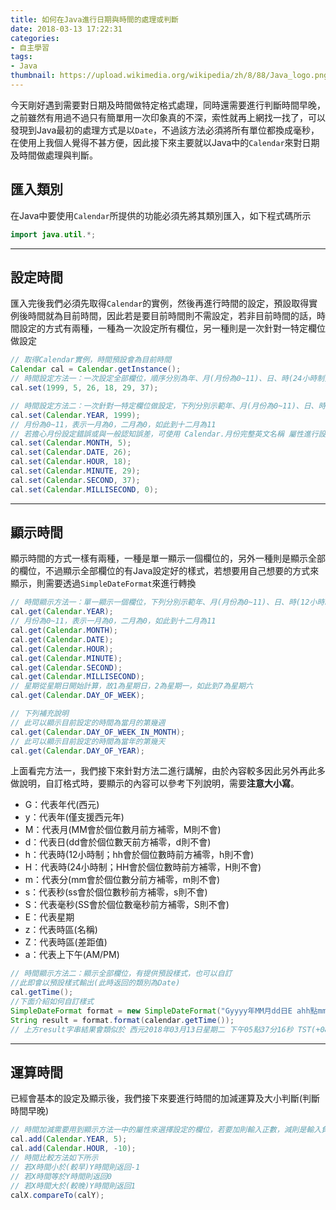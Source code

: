 ```yaml
---
title: 如何在Java進行日期與時間的處理或判斷
date: 2018-03-13 17:22:31
categories:
- 自主學習
tags:
- Java
thumbnail: https://upload.wikimedia.org/wikipedia/zh/8/88/Java_logo.png
---
```


今天剛好遇到需要對日期及時間做特定格式處理，同時還需要進行判斷時間早晚，之前雖然有用過不過只有簡單用一次印象真的不深，索性就再上網找一找了，可以發現到Java最初的處理方式是以`Date`，不過該方法必須將所有單位都換成毫秒，在使用上我個人覺得不甚方便，因此接下來主要就以Java中的`Calendar`來對日期及時間做處理與判斷。

## 匯入類別

在Java中要使用`Calendar`所提供的功能必須先將其類別匯入，如下程式碼所示

```java
import java.util.*;
```

---

## 設定時間

匯入完後我們必須先取得`Calendar`的實例，然後再進行時間的設定，預設取得實例後時間就為目前時間，因此若是要目前時間則不需設定，若非目前時間的話，時間設定的方式有兩種，一種為一次設定所有欄位，另一種則是一次針對一特定欄位做設定

```java
// 取得Calendar實例，時間預設會為目前時間
Calendar cal = Calendar.getInstance();
// 時間設定方法一：一次設定全部欄位，順序分別為年、月(月份為0~11)、日、時(24小時制)、分、秒，毫秒則需另外用方法二做設定
cal.set(1999, 5, 26, 18, 29, 37);

// 時間設定方法二：一次針對一特定欄位做設定，下列分別示範年、月(月份為0~11)、日、時(24小時制)、分、秒、毫秒
cal.set(Calendar.YEAR, 1999);
// 月份為0~11，表示一月為0，二月為0，如此到十二月為11
// 若擔心月份設定錯誤或與一般認知誤差，可使用 Calendar.月份完整英文名稱 屬性進行設定，如：Calendar.MAY
cal.set(Calendar.MONTH, 5);
cal.set(Calendar.DATE, 26);
cal.set(Calendar.HOUR, 18);
cal.set(Calendar.MINUTE, 29);
cal.set(Calendar.SECOND, 37);
cal.set(Calendar.MILLISECOND, 0);
```

---

## 顯示時間

顯示時間的方式一樣有兩種，一種是單一顯示一個欄位的，另外一種則是顯示全部的欄位，不過顯示全部欄位的有Java設定好的樣式，若想要用自己想要的方式來顯示，則需要透過`SimpleDateFormat`來進行轉換

```java
// 時間顯示方法一：單一顯示一個欄位，下列分別示範年、月(月份為0~11)、日、時(12小時制)、分、秒、毫秒、星期
cal.get(Calendar.YEAR);
// 月份為0~11，表示一月為0，二月為0，如此到十二月為11
cal.get(Calendar.MONTH);
cal.get(Calendar.DATE);
cal.get(Calendar.HOUR);
cal.get(Calendar.MINUTE);
cal.get(Calendar.SECOND);
cal.get(Calendar.MILLISECOND);
// 星期從星期日開始計算，故1為星期日，2為星期一，如此到7為星期六
cal.get(Calendar.DAY_OF_WEEK);

// 下列補充說明
// 此可以顯示目前設定的時間為當月的第幾週
cal.get(Calendar.DAY_OF_WEEK_IN_MONTH);
// 此可以顯示目前設定的時間為當年的第幾天
cal.get(Calendar.DAY_OF_YEAR);
```

上面看完方法一，我們接下來針對方法二進行講解，由於內容較多因此另外再此多做說明，自訂格式時，要顯示的內容可以參考下列說明，需要**注意大小寫**。
* G：代表年代(西元)
* y：代表年(僅支援西元年)
* M：代表月(MM會於個位數月前方補零，M則不會)
* d：代表日(dd會於個位數天前方補零，d則不會)
* h：代表時(12小時制；hh會於個位數時前方補零，h則不會)
* H：代表時(24小時制；HH會於個位數時前方補零，H則不會)
* m：代表分(mm會於個位數分前方補零，m則不會)
* s：代表秒(ss會於個位數秒前方補零，s則不會)
* S：代表毫秒(SS會於個位數毫秒前方補零，S則不會)
* E：代表星期
* z：代表時區(名稱)
* Z：代表時區(差距值)
* a：代表上下午(AM/PM)

```java
// 時間顯示方法二：顯示全部欄位，有提供預設樣式，也可以自訂
//此即會以預設樣式輸出(此時返回的類別為Date)
cal.getTime();
//下面介紹如何自訂樣式
SimpleDateFormat format = new SimpleDateFormat("Gyyyy年MM月dd日E ahh點mm分ss秒 z(Z)");
String result = format.format(calendar.getTime());
// 上方result字串結果會類似於 西元2018年03月13日星期二 下午05點37分16秒 TST(+0800)
```

---

## 運算時間

已經會基本的設定及顯示後，我們接下來要進行時間的加減運算及大小判斷(判斷時間早晚)

```java
// 時間加減需要用到顯示方法一中的屬性來選擇設定的欄位，若要加則輸入正數，減則是輸入負數
cal.add(Calendar.YEAR, 5);
cal.add(Calendar.HOUR, -10);
// 時間比較方法如下所示
// 若X時間小於(較早)Y時間則返回-1
// 若X時間等於Y時間則返回0
// 若X時間大於(較晚)Y時間則返回1
calX.compareTo(calY);
```